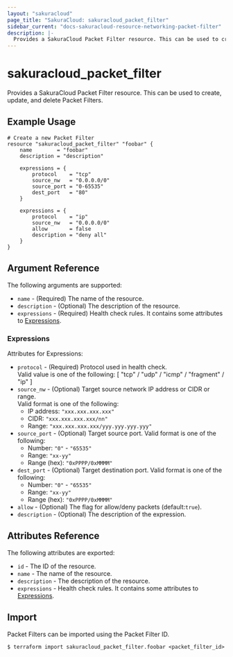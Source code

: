 ```yaml
---
layout: "sakuracloud"
page_title: "SakuraCloud: sakuracloud_packet_filter"
sidebar_current: "docs-sakuracloud-resource-networking-packet-filter"
description: |-
  Provides a SakuraCloud Packet Filter resource. This can be used to create, update, and delete Packet Filters.
---
```


# sakuracloud\_packet\_filter

Provides a SakuraCloud Packet Filter resource. This can be used to create, update, and delete Packet Filters.

## Example Usage

```hcl
# Create a new Packet Filter
resource "sakuracloud_packet_filter" "foobar" {
    name        = "foobar"
    description = "description"
    
    expressions = {
    	protocol    = "tcp"
    	source_nw   = "0.0.0.0/0"
    	source_port = "0-65535"
    	dest_port   = "80"
    }
    
    expressions = {
    	protocol    = "ip"
    	source_nw   = "0.0.0.0/0"
    	allow       = false
    	description = "deny all"
    }
}
```

## Argument Reference

The following arguments are supported:

* `name` - (Required) The name of the resource.
* `description` - (Optional) The description of the resource.
* `expressions` - (Required) Health check rules. It contains some attributes to [Expressions](#expressions).

### Expressions

Attributes for Expressions:

* `protocol` - (Required) Protocol used in health check.  
Valid value is one of the following: [ "tcp" / "udp" / "icmp" / "fragment" / "ip" ]
* `source_nw` - (Optional) Target source network IP address or CIDR or range.  
Valid format is one of the following:   
  * IP address: `"xxx.xxx.xxx.xxx"`
  * CIDR: `"xxx.xxx.xxx.xxx/nn"`
  * Range: `"xxx.xxx.xxx.xxx/yyy.yyy.yyy.yyy"`
* `source_port` - (Optional) Target source port.
Valid format is one of the following:
  * Number: `"0"` - `"65535"`
  * Range: `"xx-yy"`
  * Range (hex): `"0xPPPP/0xMMMM"`
* `dest_port` - (Optional) Target destination port.
Valid format is one of the following:
  * Number: `"0"` - `"65535"`
  * Range: `"xx-yy"`
  * Range (hex): `"0xPPPP/0xMMMM"`
* `allow` - (Optional) The flag for allow/deny packets (default:`true`).
* `description` - (Optional) The description of the expression.

## Attributes Reference

The following attributes are exported:

* `id` - The ID of the resource.
* `name` - The name of the resource.
* `description` - The description of the resource.
* `expressions` - Health check rules. It contains some attributes to [Expressions](#expressions).

## Import

Packet Filters can be imported using the Packet Filter ID.

```
$ terraform import sakuracloud_packet_filter.foobar <packet_filter_id>
```
